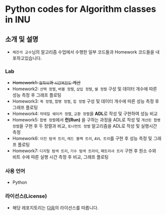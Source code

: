 # Python codes for Algorithm classes in INU

## 소개 및 설명

- `채진석 교수`님의 알고리즘 수업에서 수행한 일부 코드들과 Homework 코드들을 내포하고있습니다.

### Lab

- ~~Homework1: `점화식`과 `시간복잡도` 계산~~
- Homework2: `선택 정렬`, `버블 정렬`, `삽입 정렬`, `쉘 정렬` 구성 및 데이터 개수에 따른 성능 측정 후 그래프 플로팅
- Homework3: `퀵 정렬`, `합병 정렬`, `힙 정렬` 구성 및 데이터 개수에 따른 성능 측정 후 그래프 플로팅
- Homework4: `칵테일 쉐이커 정렬`, `교환 정렬`을 **ADL**로 작성 및 구현하여 성능 비교
- Homework5: `합병 정렬`에서 **런(Run)** 을 구하는 과정을 ADL로 작성 및 `개선된 합병 정렬`을 구현 후 두 정렬과 비교, `토너먼트 정렬` 알고리즘을 ADL로 작성 및 실행시간 측정
- Homework6: `이진 탐색 트리`, `레드 블랙 트리`, `AVL 트리`를 구현 후 성능 측정 및 그래프 플로팅
- Homework7: `디지털 탐색 트리`, `기수 탐색 트라이`, `패트리샤 트리` 구현 후 원소 수와 비트 수에 따른 실행 시간 측정 후 비교, 그래프 플로팅

### 사용 언어

- Python

### 라이선스(License)

- 해당 레포지토리는 [다음](/LICENSE)의 라이선스를 따릅니다.
